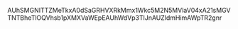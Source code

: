 AUhSMGNITTZMeTkxA0dSaGRHVXRkMmx1Wkc5M2N5MVlaV04xA21sMGVTNTBheTlOQVhsb1pXMXVaWEpEAUhWdVp3TlJnAUZldmHimAWpTR2gnr
